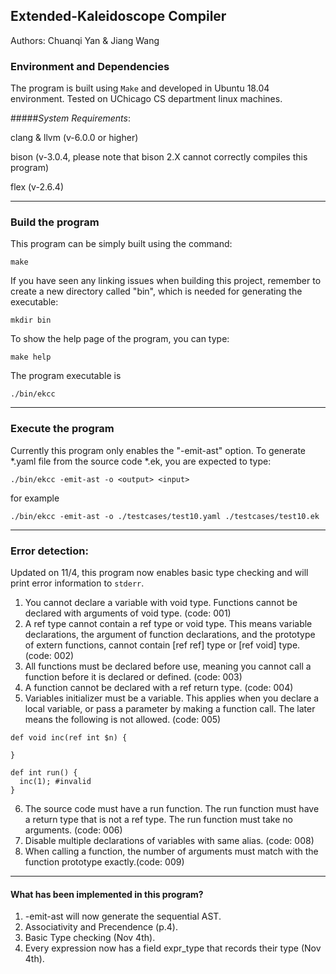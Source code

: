## Extended-Kaleidoscope Compiler
Authors: Chuanqi Yan & Jiang Wang

### Environment and Dependencies
The program is built using `Make` and developed in Ubuntu 18.04 environment. Tested on UChicago CS department linux machines.

#####*System Requirements*:

clang & llvm (v-6.0.0 or higher)

bison (v-3.0.4, please note that bison 2.X cannot correctly compiles this program)

flex (v-2.6.4)

---
### Build the program
This program can be simply built using the command:

```
make
```

If you have seen any linking issues when building this project, remember to create a new directory called "bin", which is needed for generating the executable:

```
mkdir bin
```

To show the help page of the program, you can type:

```
make help
```

The program executable is

```
./bin/ekcc
```

---
### Execute the program
Currently this program only enables the "-emit-ast" option. To generate \*.yaml file from the source code \*.ek, you are expected to type:

```
./bin/ekcc -emit-ast -o <output> <input>
```

for example

```
./bin/ekcc -emit-ast -o ./testcases/test10.yaml ./testcases/test10.ek
```

---
### Error detection:
Updated on 11/4, this program now enables basic type checking and will print error information to `stderr`.
1. You cannot declare a variable with void type. Functions cannot be declared with arguments of void type. (code: 001)
2. A ref type cannot contain a ref type or void type. This means variable declarations, the argument of function declarations, and the prototype of extern functions, cannot contain [ref ref] type or [ref void] type. (code: 002)
3. All functions must be declared before use, meaning you cannot call a function before it is declared or defined. (code: 003)
4. A function cannot be declared with a ref return type. (code: 004)
5. Variables initializer must be a variable. This applies when you declare a local variable, or pass a parameter by making a function call. The later means the following is not allowed. (code: 005)

```
def void inc(ref int $n) {

}

def int run() {
  inc(1); #invalid
}
```

6. The source code must have a run function. The run function must have a return type that is not a ref type. The run function must take no arguments. (code: 006)
7. Disable multiple declarations of variables with same alias. (code: 008)
8. When calling a function, the number of arguments must match with the function prototype exactly.(code: 009)

---
#### What has been implemented in this program?
1. -emit-ast will now generate the sequential AST.
2. Associativity and Precendence (p.4).
3. Basic Type checking (Nov 4th).
4. Every expression now has a field expr_type that records their type (Nov 4th).
